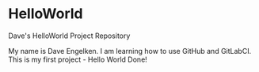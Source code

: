 # HelloWorld
Dave's HelloWorld Project Repository

My name is Dave Engelken.  I am learning how to use GitHub and GitLabCI.
This is my first project - Hello World
Done!
